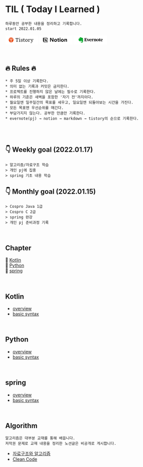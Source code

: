 # TIL  ( Today I Learned )
    하루동안 공부한 내용을 정리하고 기록합니다.  
    start 2022.01.05 

<a href="https://code-review.tistory.com/" target="_blank"><img src="./tistory.png"></a>
<a href="https://foggy-silica-61a.notion.site/TIL-ee6830b8923f44e2951f13ad55516e69" target="_blank"><img src="./notion.png"></a>
<a href="https://www.evernote.com/shard/s724/sh/17e5ce44-0bec-7f0d-73cf-98687cf14921/147dccda00c98884482556fe0e24bc90" target="_blank"><img src="./evernote.png"></a>

<br>



## 🔥 Rules 🔥
    * 주 5일 이상 기록한다.
    * 의미 없는 기록과 커밋은 금지한다.
    * 프로젝트를 진행하지 않은 날에는 필수로 기록한다.
    * 하루의 기준은 새벽을 포함한 '자기 전'까지이다.
    * 월요일엔 일주일간의 목표를 세우고, 일요일엔 되돌아보는 시간을 가진다.
    * 모든 목표엔 우선순위를 매긴다.
    * 부담가지지 않는다. 공부한 만큼만 기록한다.
    * evernote(pj) → notion → markdown → tistory의 순으로 기록한다.

<br>




<br>

## 👇 Weekly goal (2022.01.17)
    > 알고리즘/자료구조 학습
    > 개인 pj에 집중
    > spring 기초 내용 학습

## 👇 Monthly goal (2022.01.15)
    > Cospro Java 1급
    > Cospro C 2급
    > spring 완강
    > 개인 pj 준비과정 기록

<br>


## Chapter
🎈 [Kotlin](#Kotlin)  
🎈 [Python](#Python)  
🎈 [spring](#Python)

<br>

## Kotlin
* [overview](./Kotlin/overview.md)
* [basic syntax](./Kotlin/basic-syntax.md)

<br>

## Python
* [overview](./Python/overview.md)
* [basic syntax](./Python/basic-syntax.md)

<br>

## spring   
* [overview](./Python/overview.md)
* [basic syntax](./Python/basic-syntax.md)
   
<br>

## Algorithm
    알고리즘은 대부분 교재를 통해 배웁니다.
    저작권 문제로 교재 내용을 정리한 노션글은 비공개로 게시합니다.
* [자료구조와 알고리즘](https://www.notion.so/0f813f34ce244e28b2bf12a8b3dd9fb4)
* [Clean Code](https://www.notion.so/Clean-Code-7707ec8fcf70425d8c36a9ed9aa03962)